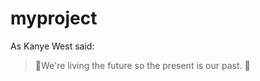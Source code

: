 # myproject
As Kanye West said:

> :octopus:We're living the future so
> the present is our past. :octopus: